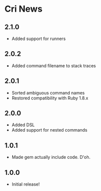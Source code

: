 Cri News
========

2.1.0
-----

* Added support for runners

2.0.2
-----

* Added command filename to stack traces

2.0.1
-----

* Sorted ambiguous command names
* Restored compatibility with Ruby 1.8.x

2.0.0
-----

* Added DSL
* Added support for nested commands

1.0.1
-----

* Made gem actually include code. D'oh.

1.0.0
-----

* Initial release!

